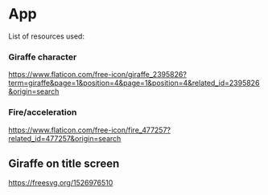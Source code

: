 # App

List of resources used:

### Giraffe character
https://www.flaticon.com/free-icon/giraffe_2395826?term=giraffe&page=1&position=4&page=1&position=4&related_id=2395826&origin=search

### Fire/acceleration
https://www.flaticon.com/free-icon/fire_477257?related_id=477257&origin=search

## Giraffe on title screen
https://freesvg.org/1526976510
